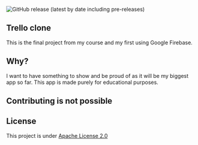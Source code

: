 ![GitHub release (latest by date including pre-releases)](https://img.shields.io/github/v/release/RelappsStudio/Trello-clone-with-firebase?include_prereleases&style=plastic)


## Trello clone
This is the final project from my course and my first using Google Firebase.

## Why?
I want to have something to show and be proud of as it will be my biggest app so far. This app is made purely for educational purposes.

## Contributing is not possible


## License
This project is under [Apache License 2.0](https://www.apache.org/licenses/LICENSE-2.0)
